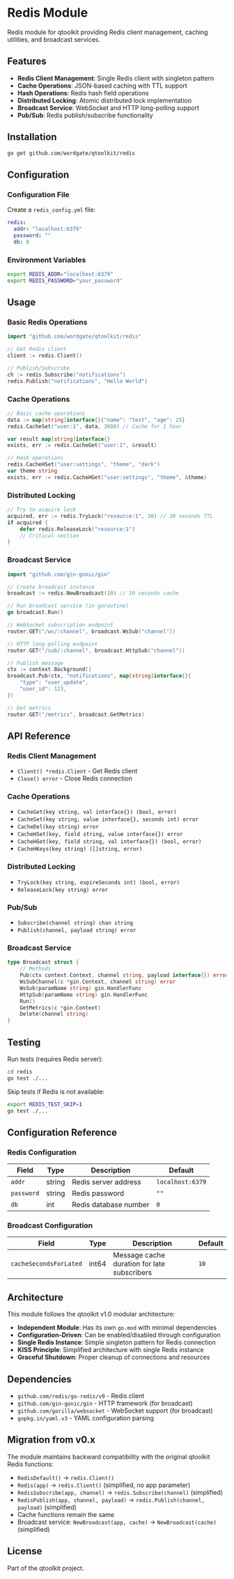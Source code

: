 # Redis Module

Redis module for qtoolkit providing Redis client management, caching utilities, and broadcast services.

## Features

- **Redis Client Management**: Single Redis client with singleton pattern
- **Cache Operations**: JSON-based caching with TTL support
- **Hash Operations**: Redis hash field operations
- **Distributed Locking**: Atomic distributed lock implementation
- **Broadcast Service**: WebSocket and HTTP long-polling support
- **Pub/Sub**: Redis publish/subscribe functionality

## Installation

```bash
go get github.com/wordgate/qtoolkit/redis
```

## Configuration

### Configuration File

Create a `redis_config.yml` file:

```yaml
redis:
  addr: "localhost:6379"
  password: ""
  db: 0
```

### Environment Variables

```bash
export REDIS_ADDR="localhost:6379"
export REDIS_PASSWORD="your_password"
```


## Usage

### Basic Redis Operations

```go
import "github.com/wordgate/qtoolkit/redis"

// Get Redis client
client := redis.Client()

// Publish/Subscribe
ch := redis.Subscribe("notifications")
redis.Publish("notifications", "Hello World")
```

### Cache Operations

```go
// Basic cache operations
data := map[string]interface{}{"name": "test", "age": 25}
redis.CacheSet("user:1", data, 3600) // Cache for 1 hour

var result map[string]interface{}
exists, err := redis.CacheGet("user:1", &result)

// Hash operations
redis.CacheHSet("user:settings", "theme", "dark")
var theme string
exists, err := redis.CacheHGet("user:settings", "theme", &theme)
```

### Distributed Locking

```go
// Try to acquire lock
acquired, err := redis.TryLock("resource:1", 30) // 30 seconds TTL
if acquired {
    defer redis.ReleaseLock("resource:1")
    // Critical section
}
```

### Broadcast Service

```go
import "github.com/gin-gonic/gin"

// Create broadcast instance
broadcast := redis.NewBroadcast(10) // 10 seconds cache

// Run broadcast service (in goroutine)
go broadcast.Run()

// WebSocket subscription endpoint
router.GET("/ws/:channel", broadcast.WsSub("channel"))

// HTTP long-polling endpoint
router.GET("/sub/:channel", broadcast.HttpSub("channel"))

// Publish message
ctx := context.Background()
broadcast.Pub(ctx, "notifications", map[string]interface{}{
    "type": "user_update",
    "user_id": 123,
})

// Get metrics
router.GET("/metrics", broadcast.GetMetrics)
```

## API Reference

### Redis Client Management

- `Client() *redis.Client` - Get Redis client
- `Close() error` - Close Redis connection

### Cache Operations

- `CacheGet(key string, val interface{}) (bool, error)`
- `CacheSet(key string, value interface{}, seconds int) error`
- `CacheDel(key string) error`
- `CacheHSet(key, field string, value interface{}) error`
- `CacheHGet(key, field string, val interface{}) (bool, error)`
- `CacheHKeys(key string) ([]string, error)`

### Distributed Locking

- `TryLock(key string, expireSeconds int) (bool, error)`
- `ReleaseLock(key string) error`

### Pub/Sub

- `Subscribe(channel string) chan string`
- `Publish(channel, payload string) error`

### Broadcast Service

```go
type Broadcast struct {
    // Methods
    Pub(ctx context.Context, channel string, payload interface{}) error
    WsSubChannel(c *gin.Context, channel string) error
    WsSub(paramName string) gin.HandlerFunc
    HttpSub(paramName string) gin.HandlerFunc
    Run()
    GetMetrics(c *gin.Context)
    Delete(channel string)
}
```

## Testing

Run tests (requires Redis server):

```bash
cd redis
go test ./...
```

Skip tests if Redis is not available:

```bash
export REDIS_TEST_SKIP=1
go test ./...
```

## Configuration Reference

### Redis Configuration

| Field | Type | Description | Default |
|-------|------|-------------|---------|
| `addr` | string | Redis server address | `localhost:6379` |
| `password` | string | Redis password | `""` |
| `db` | int | Redis database number | `0` |

### Broadcast Configuration

| Field | Type | Description | Default |
|-------|------|-------------|---------|
| `cacheSecondsForLated` | int64 | Message cache duration for late subscribers | `10` |

## Architecture

This module follows the qtoolkit v1.0 modular architecture:

- **Independent Module**: Has its own `go.mod` with minimal dependencies
- **Configuration-Driven**: Can be enabled/disabled through configuration
- **Single Redis Instance**: Simple singleton pattern for Redis connection
- **KISS Principle**: Simplified architecture with single Redis instance
- **Graceful Shutdown**: Proper cleanup of connections and resources

## Dependencies

- `github.com/redis/go-redis/v9` - Redis client
- `github.com/gin-gonic/gin` - HTTP framework (for broadcast)
- `github.com/gorilla/websocket` - WebSocket support (for broadcast)
- `gopkg.in/yaml.v3` - YAML configuration parsing

## Migration from v0.x

The module maintains backward compatibility with the original qtoolkit Redis functions:

- `RedisDefault()` → `redis.Client()`
- `Redis(app)` → `redis.Client()` (simplified, no app parameter)
- `RedisSubscribe(app, channel)` → `redis.Subscribe(channel)` (simplified)
- `RedisPublish(app, channel, payload)` → `redis.Publish(channel, payload)` (simplified)
- Cache functions remain the same
- Broadcast service: `NewBroadcast(app, cache)` → `NewBroadcast(cache)` (simplified)

## License

Part of the qtoolkit project.